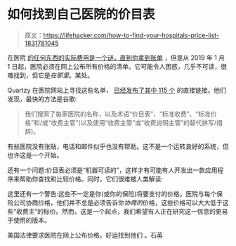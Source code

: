 # 如何找到自己医院的价目表

> 原文：<https://lifehacker.com/how-to-find-your-hospitals-price-list-1831781045>

在医院 [的任何东西的实际费用是一个谜，直到你拿到账单](https://vitals.lifehacker.com/why-health-care-is-so-expensive-1775781692) ，但是从 2019 年 1 月 1 日起，医院必须在网上公布所有价格的清单。它可能令人困惑，几乎不可读，很难找到，但它是*在那里*。某处。



Quartzy 在医院网站上寻找这些名单， [已经发布了其中 115 个](https://qz.com/1518545/price-lists-for-the-115-biggest-us-hospitals-new-transparency-law/) 的直接链接。他们发现，最快的方法是谷歌:

> 我们搜索了每家医院的名称，以及术语“价目表”、“标准收费”、“标准价格”和/或“收费主管”(以及使用“收费主管”或“收费说明主管”的替代拼写/措辞)。

有些医院没有张贴，电话和邮件似乎也没有帮助。这不是一个运转良好的系统，但也许这是一个开始。

还有一个问题:价目表必须是“机器可读的”，这样才有可能有人开发出一款应用程序来帮助你查找和比较价格。同时，它们很难被人类解读:

这里还有一个警告:这些不一定是你(或你的保险)将要支付的价格。医院与每个保险公司协商价格，他们并不总是必须告诉你*协商的*价格，这些价格可以大大低于这些“收费主”的标价。然而，这是一个起点，我们希望有人正在研究这一信息的更易于使用的版本。

美国法律要求医院在网上公布价格。好运找到他们 。石英